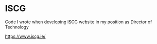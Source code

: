 # ISCG

Code I wrote when developing ISCG website in my position as Director of Technology

https://www.iscg.ie/
